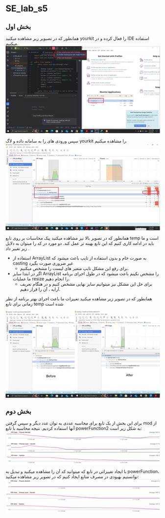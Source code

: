 # SE_lab_s5

## بخش اول
همانطور که در تصیویر زیر مشاهده میکنید yourkit را فعال کرده و در IDE استفاده میکنیم.
![](/img/pic1.jpg)

سپس ورودی های را به سامانه داده و لاگ yourkit را مشاهده میکنیم.
![](/img/pic2.jpg)

همانطور که در تصویر بالا نیز مشاهده میکنید پیک محاسبات بر روی تابع temp است و ما باید در ادامه کاری کنیم که این تابع بهینه تر عمل کند.
دو مورد در کد را میتوان به دلایل زیر تغییر داد .
* استفاده از ArrayList به صورت خام و بدون استفاده از تایپ باعث میشود که casting غیر ضروری صورت بگیرد
  * برای رفع این مشکل تایپ متغیر های لیست را مشخص میکنیم.
* اگر در ابتدا سایز ArrayList  را مشخص نکینم باعث میشود که در طول اجرای برنامه ما عملیات resize را انجام دهیم.
  * برای حل این مشکل نیز میتوانیم سایز نهایی مشخص کنیم و در هنگام تعریف آرایه ، آن را قرار دهیم.

همانطور که در تصویر زیر مشاهده میکنید تغییرات ما باعث اجرای بهتر برنامه از نظر زمانی برای تابع temp شده است

![](/img/pic3.jpg)

## بخش دوم
برای این بخش از یک تابع برای محاسبه عددی به توان عدد دیگر و سپس گرفتن mod از آنها استفاده کردیم.
نتیجه محاسبه با تابع powerFunction2 به شکل زیر است:
![](/img/second-part/1.jpg)

با ایجاد تغییراتی در تابع که میتوانید کد آن را مشاهده میکنید و تبدیل به powerFunction، توانستیم بهبودی در مصرف منابع ایجاد کنیم که در تصویر زیر مشاهده میکنید:
![](/img/second-part/2.jpg)
